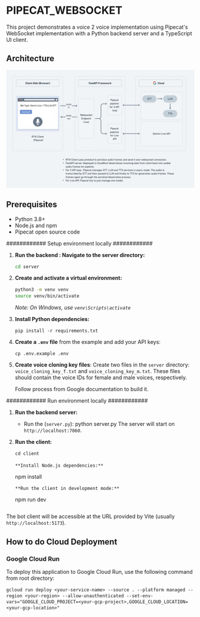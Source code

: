 # PIPECAT_WEBSOCKET

This project demonstrates a voice 2 voice implementation using Pipecat's WebSocket implementation with a Python backend server and a TypeScript UI client.

## Architecture

![Architecture Diagram](./architecture.jpeg)

## Prerequisites

- Python 3.8+
- Node.js and npm
- Pipecat open source code

############ Setup environment locally ############

1.  **Run the backend : Navigate to the server directory:**
    ```bash
    cd server
    ```
2.  **Create and activate a virtual environment:**
    ```bash
    python3 -m venv venv
    source venv/bin/activate
    ```
    *Note: On Windows, use `venv\Scripts\activate`*

3.  **Install Python dependencies:**
    ```
    pip install -r requirements.txt
    ```
4.  **Create a `.env` file** from the example and add your API keys:
    ```
    cp .env.example .env
    ```
5.  **Create voice cloning key files**:
    Create two files in the `server` directory: `voice_cloning_key_f.txt` and `voice_cloning_key_m.txt`. These files should contain the voice IDs for female and male voices, respectively.

    Follow process from Google documentation to build it.

############ Run environment locally ############
1.  **Run the backend server:**

    -  Run the (`server.py`): python server.py
       The server will start on `http://localhost:7860`.

2.  **Run the client:**
    ```
    cd client

    **Install Node.js dependencies:**
    ```
    npm install
    ```
    **Run the client in development mode:**
    ```
    npm run dev
    ```

The bot client will be accessible at the URL provided by Vite (usually `http://localhost:5173`).

## How to do Cloud Deployment

### Google Cloud Run

To deploy this application to Google Cloud Run, use the following command from root directory:

```
gcloud run deploy <your-service-name> --source . --platform managed --region <your-region> --allow-unauthenticated --set-env-vars="GOOGLE_CLOUD_PROJECT=<your-gcp-project>,GOOGLE_CLOUD_LOCATION=<your-gcp-location>"
```
